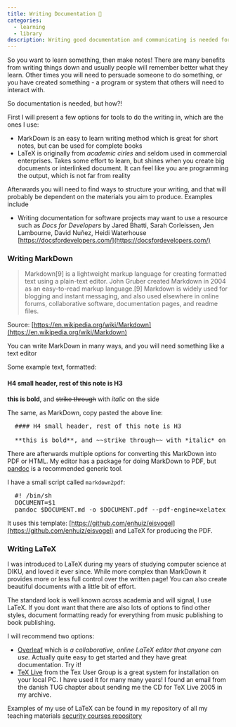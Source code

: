 ```yaml
---
title: Writing Documentation 🌱
categories:
  - learning
  - library
description: Writing good documentation and communicating is needed for almost everyone
---
```


So you want to learn something, then make notes! There are many benefits from writing things down and usually people will remember better what they learn. Other times you will need to persuade someone to do something, or you have created something - a program or system that others will need to interact with.

So documentation is needed, but how?!

First I will present a few options for tools to do the writing in, which are the ones I use:

* MarkDown is an easy to learn writing method which is great for short notes, but can be used for complete books
* LaTeX is originally from *academic cirles* and seldom used in commercial enterprises. Takes some effort to learn, but shines when you create big documents or interlinked document. It can feel like you are programming the output, which is not far from reality

Afterwards you will need to find ways to structure your writing, and that will probably be dependent on the materials you aim to produce. Examples include

* Writing documentation for software projects may want to use a resource such as *Docs for Developers*  by Jared Bhatti, Sarah Corleissen, Jen Lambourne, David Nuñez, Heidi Waterhouse [https://docsfordevelopers.com/](https://docsfordevelopers.com/)

### Writing MarkDown

> Markdown[9] is a lightweight markup language for creating formatted text using a plain-text editor. John Gruber created Markdown in 2004 as an easy-to-read markup language.[9] Markdown is widely used for blogging and instant messaging, and also used elsewhere in online forums, collaborative software, documentation pages, and readme files.

Source: [https://en.wikipedia.org/wiki/Markdown](https://en.wikipedia.org/wiki/Markdown)

You can write MarkDown in many ways, and you will need something like a text editor

Some example text, formatted:

#### H4 small header, rest of this note is H3

**this is bold**, and ~~strike through~~ with *italic* on the side

The same, as MarkDown, copy pasted the above line:
<pre>
  #### H4 small header, rest of this note is H3

  **this is bold**, and ~~strike through~~ with *italic* on the side
</pre>

There are afterwards multiple options for converting this MarkDown into PDF or HTML. My editor has a package for doing MarkDown to PDF, but [pandoc](https://pandoc.org/) is a recommended generic tool.

I have a small script called `markdown2pdf`:
<pre>
  #! /bin/sh
  DOCUMENT=$1
  pandoc $DOCUMENT.md -o $DOCUMENT.pdf --pdf-engine=xelatex --template=eisvogel-hlk.latex
</pre>

It uses this template: [https://github.com/enhuiz/eisvogel](https://github.com/enhuiz/eisvogel) and LaTeX for producing the PDF.

### Writing LaTeX

I was introduced to LaTeX during my years of studying computer science at DIKU, and loved it ever since. While more complex than MarkDown it provides more or less full control over the written page! You can also create beautiful documents with a little bit of effort.

The standard look is well known across academia and will signal, I use LaTeX. If you dont want that there are also lots of options to find other styles, document formatting ready for everything from music publishing to book publishing.

I will recommend two options:
* [Overleaf](https://www.overleaf.com/) which is *a collaborative, online LaTeX editor that anyone can use.* Actually quite easy to get started and they have great documentation. Try it!
* [TeX Live](https://www.tug.org/texlive/) from the Tex User Group is a great system for installation on your local PC. I have used it for many many years! I found an email from the danish TUG chapter about sending me the CD for TeX Live 2005 in my archive.

Examples of my use of LaTeX can be found in my repository of all my teaching materials [security courses repository](https://codeberg.org/kramse/security-courses)
